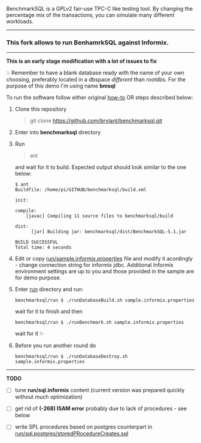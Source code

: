 BenchmarkSQL is a GPLv2 fair-use TPC-C like testing tool. By changing the percentage mix of the transactions, you can simulate many different workloads.

---

<h3>This fork allows to run BenhamrkSQL against Informix.</h3>

---

**This is an early stage modification with a lot of issues to fix**

:bulb: Remember to have a blank database ready with the name of your own choosing, preferably located in a dbspace _different_ than rootdbs. For the purpose of this demo I'm using name **bmsql**

To run the software follow either original [how-to](https://github.com/brvlant/benchmarksql/blob/master/doc/HOW-TO-RUN.txt)
OR steps described below:

1. Clone this repository
   > git clone https://github.com/brvlant/benchmarksql.git
2. Enter into **benchmarksql** directory
3. Run
   > ant

   and wait for it to build.
   Expected output should look similar to the one below:
   ```shell
   $ ant
   Buildfile: /home/pi/GITHUB/benchmarksql/build.xml

   init:

   compile:
       [javac] Compiling 11 source files to benchmarksql/build

   dist:
         [jar] Building jar: benchmarksql/dist/BenchmarkSQL-5.1.jar

   BUILD SUCCESSFUL
   Total time: 4 seconds

4. Edit or copy [run/sample.informix.properties](https://github.com/brvlant/benchmarksql/blob/master/run/sample.informix.properties) file and modify it acordingly - change connection string for informix jdbc.
Additional Informix environment settings are up to you and those provided in the sample are for demo purpose.

5. Enter [run](https://github.com/brvlant/benchmarksql/tree/master/run) directory and run:
   ```shell
   benchmarksql/run $ ./runDatabaseBuild.sh sample.informix.properties
   ```

   wait for it to finish and then

   ```shell
   benchmarksql/run $ ./runBenchmark.sh sample.informix.properties
   ```
   wait for it :sparkles:

6. Before you run another round do
   ```shell
   benchmarksql/run $ ./runDatabaseDestroy.sh sample.informix.properties
   ```

---

**TODO**

- [ ] tune **run/sql.informix** content (current version was prepared quickly without much optimization)

- [ ] get rid of **(-268) ISAM error** probably due to lack of procedures - see below
  
- [ ] write SPL procedures based on postgres counterpart in [run/sql.postgres/storedPRocedureCreates.sql](https://github.com/brvlant/benchmarksql/blob/master/run/sql.postgres/storedProcedureCreates.sql)

